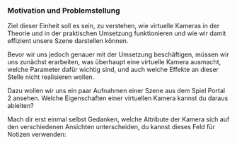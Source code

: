 

### Motivation und Problemstellung

Ziel dieser Einheit soll es sein, zu verstehen, wie virtuelle Kameras in der Theorie und in der praktischen Umsetzung funktionieren und wie wir damit effizient unsere Szene darstellen können.

Bevor wir uns jedoch genauer mit der Umsetzung beschäftigen, müssen wir uns zunächst erarbeiten, was überhaupt eine virtuelle Kamera ausmacht, welche Parameter dafür wichtig sind, und auch welche Effekte an dieser Stelle nicht realisieren wollen.

Dazu wollen wir uns ein paar Aufnahmen einer Szene aus dem Spiel Portal 2 ansehen. Welche Eigenschaften einer virtuellen Kamera kannst du daraus ableiten?



Mach dir erst einmal selbst Gedanken, welche Attribute der Kamera sich auf den verschiedenen Ansichten unterscheiden, du kannst dieses Feld für Notizen verwenden:
